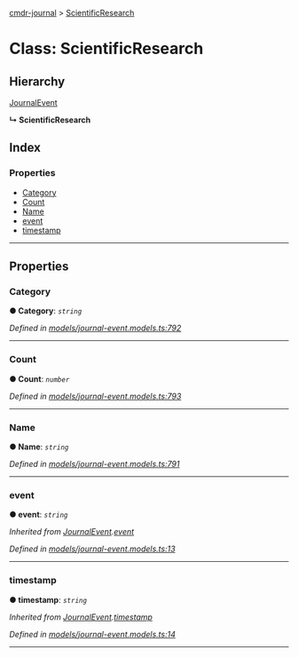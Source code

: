 [cmdr-journal](../README.md) > [ScientificResearch](../classes/scientificresearch.md)



# Class: ScientificResearch

## Hierarchy


 [JournalEvent](journalevent.md)

**↳ ScientificResearch**







## Index

### Properties

* [Category](scientificresearch.md#category)
* [Count](scientificresearch.md#count)
* [Name](scientificresearch.md#name)
* [event](scientificresearch.md#event)
* [timestamp](scientificresearch.md#timestamp)



---
## Properties
<a id="category"></a>

###  Category

**●  Category**:  *`string`* 

*Defined in [models/journal-event.models.ts:792](https://github.com/chrisbruford/cmdr-journal/blob/1e4d048/src/models/journal-event.models.ts#L792)*





___

<a id="count"></a>

###  Count

**●  Count**:  *`number`* 

*Defined in [models/journal-event.models.ts:793](https://github.com/chrisbruford/cmdr-journal/blob/1e4d048/src/models/journal-event.models.ts#L793)*





___

<a id="name"></a>

###  Name

**●  Name**:  *`string`* 

*Defined in [models/journal-event.models.ts:791](https://github.com/chrisbruford/cmdr-journal/blob/1e4d048/src/models/journal-event.models.ts#L791)*





___

<a id="event"></a>

###  event

**●  event**:  *`string`* 

*Inherited from [JournalEvent](journalevent.md).[event](journalevent.md#event)*

*Defined in [models/journal-event.models.ts:13](https://github.com/chrisbruford/cmdr-journal/blob/1e4d048/src/models/journal-event.models.ts#L13)*





___

<a id="timestamp"></a>

###  timestamp

**●  timestamp**:  *`string`* 

*Inherited from [JournalEvent](journalevent.md).[timestamp](journalevent.md#timestamp)*

*Defined in [models/journal-event.models.ts:14](https://github.com/chrisbruford/cmdr-journal/blob/1e4d048/src/models/journal-event.models.ts#L14)*





___


